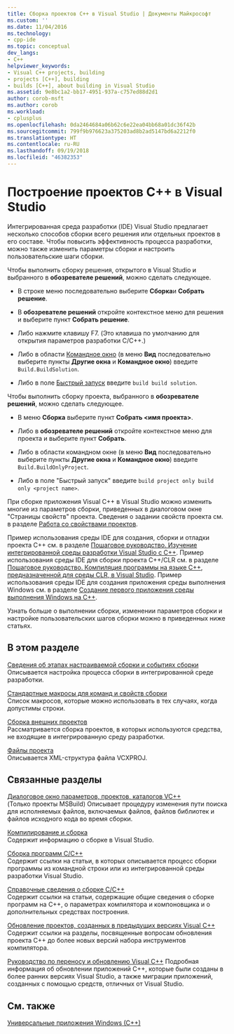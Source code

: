 ```yaml
---
title: Сборка проектов C++ в Visual Studio | Документы Майкрософт
ms.custom: ''
ms.date: 11/04/2016
ms.technology:
- cpp-ide
ms.topic: conceptual
dev_langs:
- C++
helpviewer_keywords:
- Visual C++ projects, building
- projects [C++], building
- builds [C++], about building in Visual Studio
ms.assetid: 9e8bc1a2-bb17-4951-937a-c757ed88d2d1
author: corob-msft
ms.author: corob
ms.workload:
- cplusplus
ms.openlocfilehash: 0da2464684a06b62c6e22ea04bb68a01dc36f42b
ms.sourcegitcommit: 799f9b976623a375203ad8b2ad5147bd6a2212f0
ms.translationtype: HT
ms.contentlocale: ru-RU
ms.lasthandoff: 09/19/2018
ms.locfileid: "46382353"
---
```

# <a name="building-c-projects-in-visual-studio"></a>Построение проектов C++ в Visual Studio

Интегрированная среда разработки (IDE) Visual Studio предлагает несколько способов сборки всего решения или отдельных проектов в его составе. Чтобы повысить эффективность процесса разработки, можно также изменить параметры сборки и настроить пользовательские шаги сборки.

Чтобы выполнить сборку решения, открытого в Visual Studio и выбранного в **обозревателе решений**, можно сделать следующее.

- В строке меню последовательно выберите **Сборка**и **Собрать решение**.

- В **обозревателе решений** откройте контекстное меню для решения и выберите пункт **Собрать решение**.

- Либо нажмите клавишу F7. (Это клавиша по умолчанию для открытия параметров разработки C/C++.)

- Либо в области [Командное окно](/visualstudio/ide/reference/command-window) (в меню **Вид** последовательно выберите пункты **Другие окна** и **Командное окно**) введите `Build.BuildSolution`.

- Либо в поле [Быстрый запуск](/visualstudio/ide/reference/quick-launch-environment-options-dialog-box) введите `build build solution`.

Чтобы выполнить сборку проекта, выбранного в **обозревателе решений**, можно сделать следующее.

- В меню **Сборка** выберите пункт **Собрать \<имя проекта>**.

- Либо в **обозревателе решений** откройте контекстное меню для проекта и выберите пункт **Собрать**.

- Либо в области командном окне (в меню **Вид** последовательно выберите пункты **Другие окна** и **Командное окно**) введите `Build.BuildOnlyProject`.

- Либо в поле "Быстрый запуск" введите `build project only build only <project name>`.

При сборке приложения Visual C++ в Visual Studio можно изменить многие из параметров сборки, приведенных в диалоговом окне "Страницы свойств" проекта. Сведения о задании свойств проекта см. в разделе [Работа со свойствами проектов](../ide/working-with-project-properties.md).

Пример использования среды IDE для создания, сборки и отладки проекта C++ см. в разделе [Пошаговое руководство. Изучение интегрированной среды разработки Visual Studio с С++](/visualstudio/ide/getting-started-with-cpp-in-visual-studio). Пример использования среды IDE для сборки проекта C++/CLR см. в разделе [Пошаговое руководство. Компиляция программы на языке C++, предназначенной для среды CLR, в Visual Studio](../ide/walkthrough-compiling-a-cpp-program-that-targets-the-clr-in-visual-studio.md). Пример использования среды IDE для создания приложения среды выполнения Windows см. в разделе [Создание первого приложения среды выполнения Windows на C++](https://msdn.microsoft.com/library/windows/apps/hh974580.aspx).

Узнать больше о выполнении сборки, изменении параметров сборки и настройке пользовательских шагов сборки можно в приведенных ниже статьях.

## <a name="in-this-section"></a>В этом разделе

[Сведения об этапах настраиваемой сборки и событиях сборки](../ide/understanding-custom-build-steps-and-build-events.md)<br>
Описывается настройка процесса сборки в интегрированной среде разработки.

[Стандартные макросы для команд и свойств сборки](../ide/common-macros-for-build-commands-and-properties.md)<br>
Список макросов, которые можно использовать в тех случаях, когда допустимы строки.

[Сборка внешних проектов](../ide/building-external-projects.md)<br>
Рассматривается сборка проектов, в которых используются средства, не входящие в интегрированную среду разработки.

[Файлы проекта](../ide/project-files.md)<br>
Описывается XML-структура файла VCXPROJ.

## <a name="related-sections"></a>Связанные разделы

[Диалоговое окно параметров, проектов, каталогов VC++](vcpp-directories-property-page.md)<br>
(Только проекты MSBuild) Описывает процедуру изменения пути поиска для исполняемых файлов, включаемых файлов, файлов библиотек и файлов исходного кода во время сборки.

[Компилирование и сборка](/visualstudio/ide/compiling-and-building-in-visual-studio)<br>
Содержит информацию о сборке в Visual Studio.

[Сборка программ C/C++](../build/building-c-cpp-programs.md)<br>
Содержит ссылки на статьи, в которых описывается процесс сборки программы из командной строки или из интегрированной среды разработки Visual Studio.

[Справочные сведения о сборке C/C++](../build/reference/c-cpp-building-reference.md)<br>
Содержит ссылки на статьи, содержащие общие сведения о сборке программ на C++, о параметрах компилятора и компоновщика и о дополнительных средствах построения.

[Обновление проектов, созданных в предыдущих версиях Visual C++](../porting/upgrading-projects-from-earlier-versions-of-visual-cpp.md)<br>
Содержит ссылки на разделы, посвященные вопросам обновления проекта C++ до более новых версий набора инструментов компилятора.

[Руководство по переносу и обновлению Visual C++](../porting/visual-cpp-porting-and-upgrading-guide.md) Подробная информация об обновлении приложений C++, которые были созданы в более ранних версиях Visual Studio, а также миграции приложений, созданных с помощью средств, отличных от Visual Studio.

## <a name="see-also"></a>См. также

[Универсальные приложения Windows (C++)](../windows/universal-windows-apps-cpp.md)